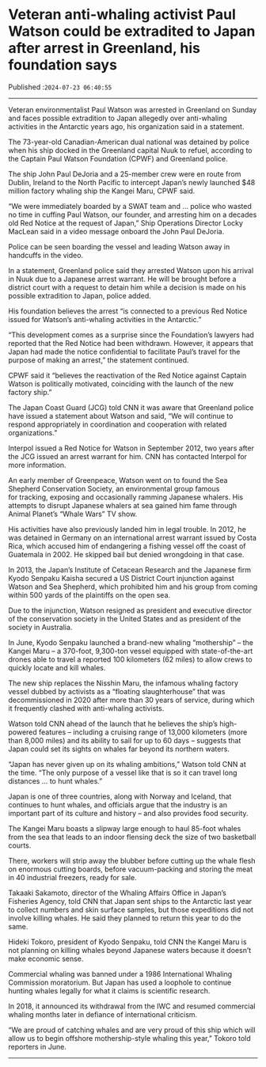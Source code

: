 # Veteran anti-whaling activist Paul Watson could be extradited to Japan after arrest in Greenland, his foundation says

Published :`2024-07-23 06:40:55`

---

Veteran environmentalist Paul Watson was arrested in Greenland on Sunday and faces possible extradition to Japan allegedly over anti-whaling activities in the Antarctic years ago, his organization said in a statement.

The 73-year-old Canadian-American dual national was detained by police when his ship docked in the Greenland capital Nuuk to refuel, according to the Captain Paul Watson Foundation (CPWF) and Greenland police.

The ship John Paul DeJoria and a 25-member crew were en route from Dublin, Ireland to the North Pacific to intercept Japan’s newly launched $48 million factory whaling ship the Kangei Maru, CPWF said.

“We were immediately boarded by a SWAT team and … police who wasted no time in cuffing Paul Watson, our founder, and arresting him on a decades old Red Notice at the request of Japan,” Ship Operations Director Locky MacLean said in a video message onboard the John Paul DeJoria.

Police can be seen boarding the vessel and leading Watson away in handcuffs in the video.

In a statement, Greenland police said they arrested Watson upon his arrival in Nuuk due to a Japanese arrest warrant. He will be brought before a district court with a request to detain him while a decision is made on his possible extradition to Japan, police added.

His foundation believes the arrest “is connected to a previous Red Notice issued for Watson’s anti-whaling activities in the Antarctic.”

“This development comes as a surprise since the Foundation’s lawyers had reported that the Red Notice had been withdrawn. However, it appears that Japan had made the notice confidential to facilitate Paul’s travel for the purpose of making an arrest,” the statement continued.

CPWF said it “believes the reactivation of the Red Notice against Captain Watson is politically motivated, coinciding with the launch of the new factory ship.”

The Japan Coast Guard (JCG) told CNN it was aware that Greenland police have issued a statement about Watson and said, “We will continue to respond appropriately in coordination and cooperation with related organizations.”

Interpol issued a Red Notice for Watson in September 2012, two years after the JCG issued an arrest warrant for him. CNN has contacted Interpol for more information.

An early member of Greenpeace, Watson went on to found the Sea Shepherd Conservation Society, an environmental group famous for tracking, exposing and occasionally ramming Japanese whalers. His attempts to disrupt Japanese whalers at sea gained him fame through Animal Planet’s “Whale Wars” TV show.

His activities have also previously landed him in legal trouble. In 2012, he was detained in Germany on an international arrest warrant issued by Costa Rica, which accused him of endangering a fishing vessel off the coast of Guatemala in 2002. He skipped bail but denied wrongdoing in that case.

In 2013, the Japan’s Institute of Cetacean Research and the Japanese firm Kyodo Senpaku Kaisha secured a US District Court injunction against Watson and Sea Shepherd, which prohibited him and his group from coming within 500 yards of the plaintiffs on the open sea.

Due to the injunction, Watson resigned as president and executive director of the conservation society in the United States and as president of the society in Australia.

In June, Kyodo Senpaku launched a brand-new whaling “mothership” – the Kangei Maru – a 370-foot, 9,300-ton vessel equipped with state-of-the-art drones able to travel a reported 100 kilometers (62 miles) to allow crews to quickly locate and kill whales.

The new ship replaces the Nisshin Maru, the infamous whaling factory vessel dubbed by activists as a “floating slaughterhouse” that was decommissioned in 2020 after more than 30 years of service, during which it frequently clashed with anti-whaling activists.

Watson told CNN ahead of the launch that he believes the ship’s high-powered features – including a cruising range of 13,000 kilometers (more than 8,000 miles) and its ability to sail for up to 60 days – suggests that Japan could set its sights on whales far beyond its northern waters.

“Japan has never given up on its whaling ambitions,” Watson told CNN at the time. “The only purpose of a vessel like that is so it can travel long distances … to hunt whales.”

Japan is one of three countries, along with Norway and Iceland, that continues to hunt whales, and officials argue that the industry is an important part of its culture and history – and also provides food security.

The Kangei Maru boasts a slipway large enough to haul 85-foot whales from the sea that leads to an indoor flensing deck the size of two basketball courts.

There, workers will strip away the blubber before cutting up the whale flesh on enormous cutting boards, before vacuum-packing and storing the meat in 40 industrial freezers, ready for sale.

Takaaki Sakamoto, director of the Whaling Affairs Office in Japan’s Fisheries Agency, told CNN that Japan sent ships to the Antarctic last year to collect numbers and skin surface samples, but those expeditions did not involve killing whales. He said they planned to return this year to do the same.

Hideki Tokoro, president of Kyodo Senpaku, told CNN the Kangei Maru is not planning on killing whales beyond Japanese waters because it doesn’t make economic sense.

Commercial whaling was banned under a 1986 International Whaling Commission moratorium. But Japan has used a loophole to continue hunting whales legally for what it claims is scientific research.

In 2018, it announced its withdrawal from the IWC and resumed commercial whaling months later in defiance of international criticism.

“We are proud of catching whales and are very proud of this ship which will allow us to begin offshore mothership-style whaling this year,” Tokoro told reporters in June.

---

